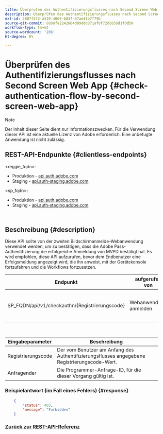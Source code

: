 ```yaml
---
title: Überprüfen des Authentifizierungsflusses nach Second Screen Web App
description: Überprüfen des Authentifizierungsflusses nach Second Screen Web App
exl-id: 5807f372-a520-4069-b837-67ae41b7f79b
source-git-commit: 8896fa2242664d09ddd871af8f72d8858d1f0d50
workflow-type: tm+mt
source-wordcount: '206'
ht-degree: 0%

---
```


# Überprüfen des Authentifizierungsflusses nach Second Screen Web App {#check-authentication-flow-by-second-screen-web-app}

>[!NOTE]
>
>Der Inhalt dieser Seite dient nur Informationszwecken. Für die Verwendung dieser API ist eine aktuelle Lizenz von Adobe erforderlich. Eine unbefugte Anwendung ist nicht zulässig.

## REST-API-Endpunkte {#clientless-endpoints}

&lt;reggie_fqdn>:

* Produktion - [api.auth.adobe.com](http://api.auth.adobe.com/)
* Staging - [api.auth-staging.adobe.com](http://api.auth-staging.adobe.com/)

&lt;sp_fqdn>:

* Produktion - [api.auth.adobe.com](http://api.auth.adobe.com/)
* Staging - [api.auth-staging.adobe.com](http://api.auth-staging.adobe.com/)

</br>

## Beschreibung {#description}

Diese API sollte von der zweiten Bildschirmanmelde-Webanwendung verwendet werden, um zu bestätigen, dass die Adobe Pass-Authentifizierung die erfolgreiche Anmeldung von MVPD bestätigt hat. Es wird empfohlen, diese API aufzurufen, bevor dem Endbenutzer eine Erfolgsmeldung angezeigt wird, die ihn anweist, mit der Gerätekonsole fortzufahren und die Workflows fortzusetzen.


| Endpunkt | aufgerufen  </br>von | Eingabe   </br>Parameter | HTTP  </br>Methode | Reaktion | HTTP  </br>Reaktion |
| --- | --- | --- | --- | --- | --- |
| SP_FQDN/api/v1/checkauthn/{Registrierungscode} | Webanwendung anmelden | 1. Registrierungs-Code  </br>    (Pfadkomponente)</br>2.  Anfragender  </br>    (Obligatorisch) | GET | XML oder JSON mit Fehlerdetails, falls nicht erfolgreich. | 200 - Erfolg   </br>403 - Verboten |

</br>

| Eingabeparameter | Beschreibung |
| ----------------- | --------------------------------------------------------------------------------------------- |
| Registrierungscode | Der vom Benutzer am Anfang des Authentifizierungsflusses angegebene Registrierungscode-Wert. |
| Anfragender | Die Programmer-Anfrage-ID, für die dieser Vorgang gültig ist. |


### Beispielantwort (im Fall eines Fehlers) {#response}

```JSON
    {
        "status": 403,
        "message": "Forbidden"
    }
```

### [Zurück zur REST-API-Referenz](/help/authentication/rest-api-reference.md)
